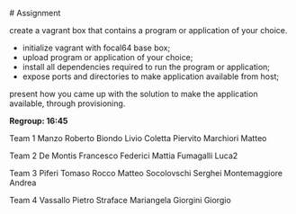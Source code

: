 # Assignment

create a vagrant box that contains a program or application of your choice.

- initialize vagrant with focal64 base box;
- upload program or application of your choice;
- install all dependencies required to run the program or application;
- expose ports and directories to make application available from host;

present how you came up with the solution to make the application available, through provisioning.

**Regroup: 16:45**

Team 1
Manzo Roberto
Biondo Livio
Coletta Piervito
Marchiori Matteo

Team 2
De Montis Francesco
Federici Mattia
Fumagalli Luca2

Team 3
Piferi Tomaso
Rocco Matteo
Socolovschi Serghei
Montemaggiore Andrea

Team 4
Vassallo Pietro
Straface Mariangela
Giorgini Giorgio
